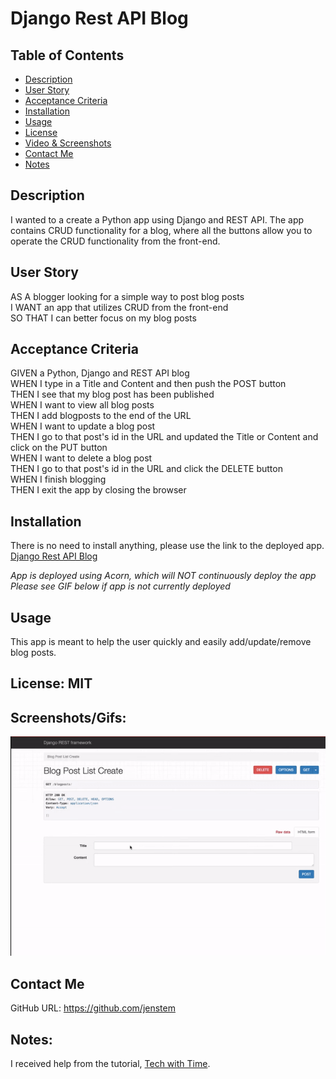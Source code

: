 # Django Rest API Blog

## Table of Contents
+ [Description](#description)
+ [User Story](#userstory)
+ [Acceptance Criteria](#acceptance)
+ [Installation](#installation)
+ [Usage](#usage)
+ [License](#license)
+ [Video & Screenshots](#screenshots)
+ [Contact Me](#contact)
+ [Notes](#notes)
##

<a id='description'></a>
## Description

I wanted to a create a Python app using Django and REST API.  The app contains CRUD functionality for a blog, where all the buttons allow you to operate the CRUD functionality from the front-end.
##

<a id='userstory'></a>
## User Story

AS A blogger looking for a simple way to post blog posts\
I WANT an app that utilizes CRUD from the front-end\
SO THAT I can better focus on my blog posts
##

<a id='acceptance'></a>
## Acceptance Criteria

GIVEN a Python, Django and REST API blog\
WHEN I type in a Title and Content and then push the POST button\
THEN I see that my blog post has been published\
WHEN I want to view all blog posts\
THEN I add blogposts to the end of the URL\
WHEN I want to update a blog post\
THEN I go to that post's id in the URL and updated the Title or Content and click on the PUT button\
WHEN I want to delete a blog post\
THEN I go to that post's id in the URL and click the DELETE button\
WHEN I finish blogging\
THEN I exit the app by closing the browser
##

<a id='installation'></a>
## Installation
There is no need to install anything, please use the link to the deployed app.\
[Django Rest API Blog](https://django-rest-api-blog-b09621d0.zvgz4d.on-acorn.io/blogposts/)

*App is deployed using Acorn, which will NOT continuously deploy the app*
*Please see GIF below if app is not currently deployed*
##

<a id='usage'></a>
## Usage
This app is meant to help the user quickly and easily add/update/remove blog posts.
##

<a id='license'></a>
## License:  MIT
##

<a id='screenshots'></a>
## Screenshots/Gifs:

<img src="https://github.com/jenstem/django-rest-api-blog/blob/main/Udjango-rest-api-blog.gif" width=1000>

<a id='contact'></a>
## Contact Me
GitHub URL:  https://github.com/jenstem

##
<a id='notes'></a>
## Notes:

I received help from the tutorial, [Tech with Time](https://www.youtube.com/watch?v=t-uAgI-AUxc).